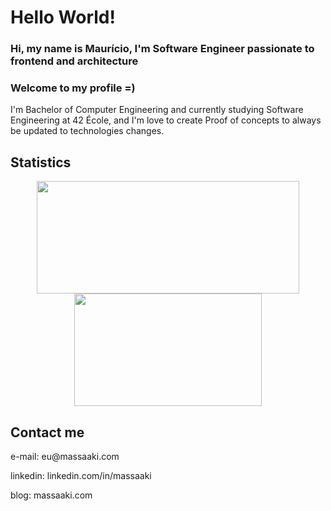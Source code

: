 
# Hello World!

### **Hi, my name is Maurício, I'm Software Engineer passionate to frontend and architecture**
### **Welcome to my profile =)**

<p>I'm Bachelor of Computer Engineering and currently studying Software Engineering at 42 École, and I'm love to create Proof of concepts to always be updated to technologies changes.</p>

## Statistics
<p align="center">
<img height="180em"  width="420px" src="https://github-readme-stats.vercel.app/api?username=massaaki&count_private=true&show_icons=true&hide=issues&hide_border=true&theme=react" />
<img height="180em"  width="300px" src="https://github-readme-stats.vercel.app/api/top-langs/?username=massaaki&&hide=CoffeeScript,Objective-C,R,Vue,html,Ruby,java,handlebars,Starlark,%20php,css,scss,javascript,Jupyter%20Notebook&layout=compact&langs_count=6&theme=react&hide_border=true" />
</p>


## Contact me
<p>e-mail: eu@massaaki.com</p>
<p>linkedin: linkedin.com/in/massaaki</p>
<p>blog: massaaki.com</p>
